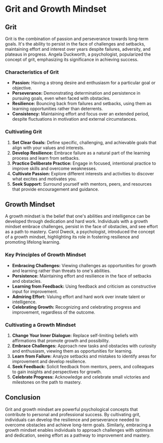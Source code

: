 # Grit and Growth Mindset

## Grit

Grit is the combination of passion and perseverance towards long-term goals. It's the ability to persist in the face of challenges and setbacks, maintaining effort and interest over years despite failures, adversity, and plateaus in progress. Angela Duckworth, a psychologist, popularized the concept of grit, emphasizing its significance in achieving success.

### Characteristics of Grit

- **Passion:** Having a strong desire and enthusiasm for a particular goal or objective.
- **Perseverance:** Demonstrating determination and persistence in pursuing goals, even when faced with obstacles.
- **Resilience:** Bouncing back from failures and setbacks, using them as learning opportunities rather than deterrents.
- **Consistency:** Maintaining effort and focus over an extended period, despite fluctuations in motivation and external circumstances.

### Cultivating Grit

1. **Set Clear Goals:** Define specific, challenging, and achievable goals that align with your values and interests.
2. **Develop Resilience:** Embrace failure as a natural part of the learning process and learn from setbacks.
3. **Practice Deliberate Practice:** Engage in focused, intentional practice to improve skills and overcome weaknesses.
4. **Cultivate Passion:** Explore different interests and activities to discover what excites and motivates you.
5. **Seek Support:** Surround yourself with mentors, peers, and resources that provide encouragement and guidance.

## Growth Mindset

A growth mindset is the belief that one's abilities and intelligence can be developed through dedication and hard work. Individuals with a growth mindset embrace challenges, persist in the face of obstacles, and see effort as a path to mastery. Carol Dweck, a psychologist, introduced the concept of a growth mindset, highlighting its role in fostering resilience and promoting lifelong learning.

### Key Principles of Growth Mindset

- **Embracing Challenges:** Viewing challenges as opportunities for growth and learning rather than threats to one's abilities.
- **Persistence:** Maintaining effort and resilience in the face of setbacks and obstacles.
- **Learning from Feedback:** Using feedback and criticism as constructive input for improvement.
- **Admiring Effort:** Valuing effort and hard work over innate talent or intelligence.
- **Celebrating Growth:** Recognizing and celebrating progress and improvement, regardless of the outcome.

### Cultivating a Growth Mindset

1. **Change Your Inner Dialogue:** Replace self-limiting beliefs with affirmations that promote growth and possibility.
2. **Embrace Challenges:** Approach new tasks and obstacles with curiosity and enthusiasm, viewing them as opportunities for learning.
3. **Learn from Failure:** Analyze setbacks and mistakes to identify areas for improvement and develop resilience.
4. **Seek Feedback:** Solicit feedback from mentors, peers, and colleagues to gain insights and perspectives for growth.
5. **Celebrate Progress:** Acknowledge and celebrate small victories and milestones on the path to mastery.

## Conclusion

Grit and growth mindset are powerful psychological concepts that contribute to personal and professional success. By cultivating grit, individuals can develop the resilience and perseverance needed to overcome obstacles and achieve long-term goals. Similarly, embracing a growth mindset enables individuals to approach challenges with optimism and dedication, seeing effort as a pathway to improvement and mastery.
